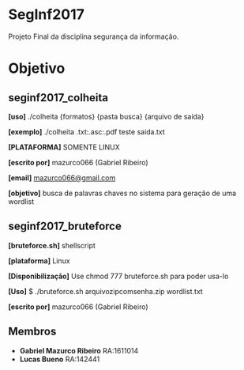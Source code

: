 # SegInf2017

Projeto Final da disciplina segurança da informação.

# Objetivo

## seginf2017_colheita

 **[uso]** ./colheita {formatos} {pasta busca} {arquivo de saída}
 
 **[exemplo]** ./colheita .txt:.asc:.pdf teste saida.txt
 
 **[PLATAFORMA]** SOMENTE LINUX
 
 **[escrito por]** mazurco066 (Gabriel Ribeiro)
 
 **[email]** mazurco066@gmail.com
 
 **[objetivo]** busca de palavras chaves no sistema para geração de uma wordlist
 
## seginf2017_bruteforce

 **[bruteforce.sh]** shellscript

 **[plataforma]** Linux
 
 **[Disponibilização]** Use chmod 777 bruteforce.sh para poder usa-lo
 
 **[Uso]** $ ./bruteforce.sh arquivozipcomsenha.zip wordlist.txt
 
 **[escrito por]** mazurco066 (Gabriel Ribeiro)

## Membros

* **Gabriel Mazurco Ribeiro**	RA:1611014
* **Lucas Bueno** RA:142441
